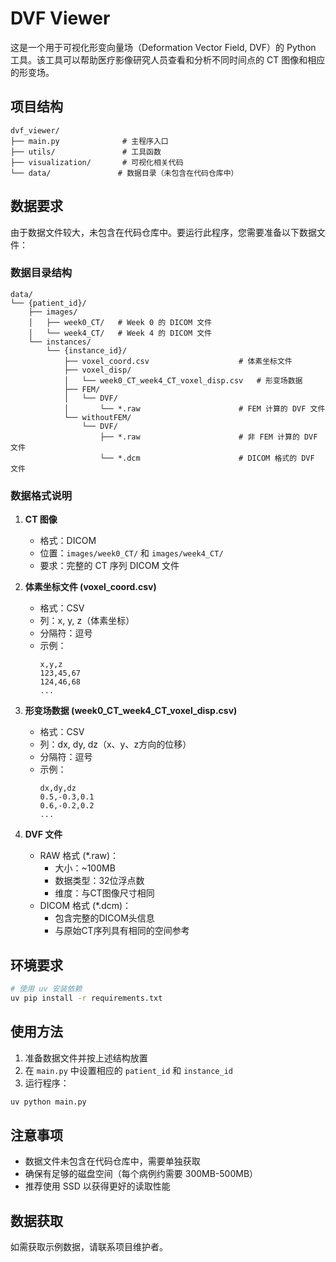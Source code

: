 # DVF Viewer

这是一个用于可视化形变向量场（Deformation Vector Field, DVF）的 Python 工具。该工具可以帮助医疗影像研究人员查看和分析不同时间点的 CT 图像和相应的形变场。

## 项目结构

```
dvf_viewer/
├── main.py              # 主程序入口
├── utils/               # 工具函数
├── visualization/       # 可视化相关代码
└── data/               # 数据目录（未包含在代码仓库中）
```

## 数据要求

由于数据文件较大，未包含在代码仓库中。要运行此程序，您需要准备以下数据文件：

### 数据目录结构
```
data/
└── {patient_id}/
    ├── images/
    │   ├── week0_CT/   # Week 0 的 DICOM 文件
    │   └── week4_CT/   # Week 4 的 DICOM 文件
    └── instances/
        └── {instance_id}/
            ├── voxel_coord.csv                    # 体素坐标文件
            ├── voxel_disp/
            │   └── week0_CT_week4_CT_voxel_disp.csv   # 形变场数据
            ├── FEM/
            │   └── DVF/
            │       └── *.raw                      # FEM 计算的 DVF 文件
            └── withoutFEM/
                └── DVF/
                    ├── *.raw                      # 非 FEM 计算的 DVF 文件
                    └── *.dcm                      # DICOM 格式的 DVF 文件
```

### 数据格式说明

1. **CT 图像**
   - 格式：DICOM
   - 位置：`images/week0_CT/` 和 `images/week4_CT/`
   - 要求：完整的 CT 序列 DICOM 文件

2. **体素坐标文件 (voxel_coord.csv)**
   - 格式：CSV
   - 列：x, y, z（体素坐标）
   - 分隔符：逗号
   - 示例：
     ```
     x,y,z
     123,45,67
     124,46,68
     ...
     ```

3. **形变场数据 (week0_CT_week4_CT_voxel_disp.csv)**
   - 格式：CSV
   - 列：dx, dy, dz（x、y、z方向的位移）
   - 分隔符：逗号
   - 示例：
     ```
     dx,dy,dz
     0.5,-0.3,0.1
     0.6,-0.2,0.2
     ...
     ```

4. **DVF 文件**
   - RAW 格式 (*.raw)：
     - 大小：~100MB
     - 数据类型：32位浮点数
     - 维度：与CT图像尺寸相同
   - DICOM 格式 (*.dcm)：
     - 包含完整的DICOM头信息
     - 与原始CT序列具有相同的空间参考

## 环境要求

```bash
# 使用 uv 安装依赖
uv pip install -r requirements.txt
```

## 使用方法

1. 准备数据文件并按上述结构放置
2. 在 `main.py` 中设置相应的 `patient_id` 和 `instance_id`
3. 运行程序：
```bash
uv python main.py
```

## 注意事项

- 数据文件未包含在代码仓库中，需要单独获取
- 确保有足够的磁盘空间（每个病例约需要 300MB-500MB）
- 推荐使用 SSD 以获得更好的读取性能

## 数据获取

如需获取示例数据，请联系项目维护者。 